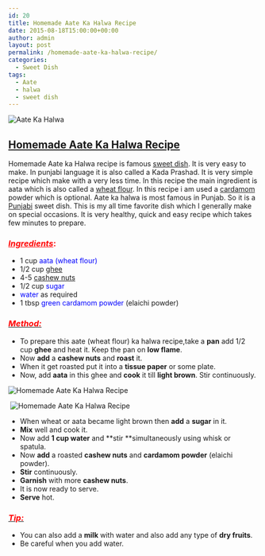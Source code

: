 ```yaml
---
id: 20
title: Homemade Aate Ka Halwa Recipe
date: 2015-08-18T15:00:00+00:00
author: admin
layout: post
permalink: /homemade-aate-ka-halwa-recipe/
categories:
  - Sweet Dish
tags:
  - Aate
  - halwa
  - sweet dish
---
```


![Aate Ka Halwa]({{site.url}}/wp-content/uploads/2015/08/halwa-1-300x225.jpg)

## <span style="text-decoration: underline;">Homemade Aate Ka [Halwa](http://en.wikipedia.org/wiki/Halva "Halva") [Recipe](http://en.wikipedia.org/wiki/Chocolate_cake "Chocolate cake")</span>

Homemade Aate ka Halwa recipe is famous [sweet dish](http://en.wikipedia.org/wiki/Dessert "Dessert"). It is very easy to make. In punjabi language it is also called a Kada Prashad. It is very simple recipe which make with a very less time. In this recipe the main ingredient is aata which is also called a [wheat flour](http://en.wikipedia.org/wiki/Wheat_flour "Wheat flour"). In this recipe i am used a [cardamom](http://en.wikipedia.org/wiki/Cardamom "Cardamom") powder which is optional. Aate ka halwa is most famous in Punjab. So it is a [Punjabi](http://en.wikipedia.org/wiki/Punjabi_language "Punjabi language") sweet dish. This is my all time favorite dish which I generally make on special occasions. It is very healthy, quick and easy recipe which takes few minutes to prepare.

### <span style="color: red;">_<u>Ingredients</u>_:</span>

*   1 cup <span style="color: blue;">aata (wheat flour)</span>
*   1/2 cup <span style="color: blue;">[ghee](http://en.wikipedia.org/wiki/Ghee "Ghee")</span>
*   4-5 <span style="color: blue;">[cashew nuts](http://en.wikipedia.org/wiki/Cashew "Cashew")</span>
*   1/2 cup <span style="color: blue;">sugar</span>
*   <span style="color: blue;">water</span> as required
*   1 tbsp <span style="color: blue;">green cardamom powder</span> (elaichi powder)

### _<u><span style="color: red;">Method:</span></u>_

*   To prepare this aate (wheat flour) ka halwa recipe,take a **pan** add 1/2 cup **ghee** and heat it. Keep the pan on **low flame**.
*   Now **add** a **cashew nuts** and **roast** it.
*   When it get roasted put it into a **tissue paper** or some plate.
*   Now, add **aata** in this ghee and **cook** it till **light brown**. Stir continuously.

![Homemade Aate Ka Halwa Recipe]({{site.url}}/wp-content/uploads/2015/08/2015-08-08-13.46.44-300x225.jpg)

 ![Homemade Aate Ka Halwa Recipe]({{site.url}}/wp-content/uploads/2015/08/2015-08-08-13.53.49-300x225.jpg)

*   When wheat or aata became light brown then **add** a **sugar** in it.
*   **Mix** well and cook it.
*   Now add **1 cup water** and **stir **simultaneously using whisk or spatula.
*   Now **add** a roasted **cashew nuts** and **cardamom powder** (elaichi powder).
*   **Stir** continuously.
*   **Garnish** with more **cashew nuts**.
*   It is now ready to serve.
*   **Serve** hot.

### _<u><span style="color: red;">Tip:</span></u>_

*   You can also add a **milk** with water and also add any type of **dry fruits**.
*   Be careful when you add water.
